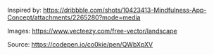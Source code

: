 Inspired by: 
https://dribbble.com/shots/10423413-Mindfulness-App-Concept/attachments/2265280?mode=media

Images:
https://www.vecteezy.com/free-vector/landscape

Source:
https://codepen.io/co0kie/pen/QWbXpXV